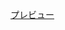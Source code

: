[プレビュー](http://suzuki-hoge.github.io/markup/01-CSS%E8%A8%AD%E8%A8%88%E3%81%AE%E6%95%99%E7%A7%91%E6%9B%B8/04-button/index.html)
